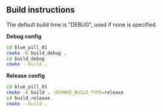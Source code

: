 

## Build instructions

The default build time is "DEBUG", used if none is specified.

**Debug config**
```sh
cd blue_pill_01
cmake -B build_debug .
cd build_debug
cmake --build .
```

**Release config**
```sh
cd blue_pill_01
cmake -B build . -DCMAKE_BUILD_TYPE=release
cd build_release
cmake --build .
```
